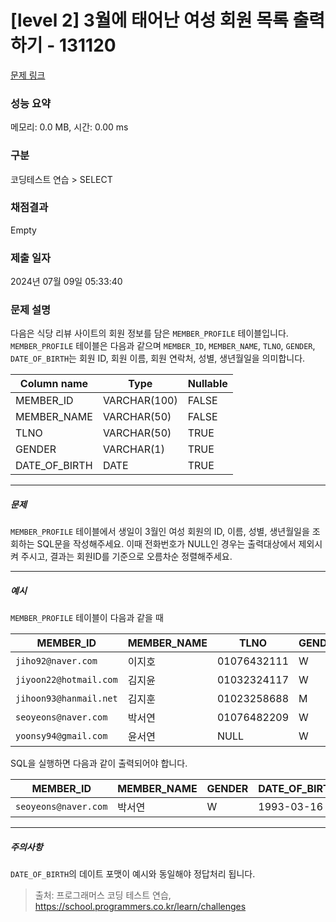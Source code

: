 # [level 2] 3월에 태어난 여성 회원 목록 출력하기 - 131120 

[문제 링크](https://school.programmers.co.kr/learn/courses/30/lessons/131120?language=oracle) 

### 성능 요약

메모리: 0.0 MB, 시간: 0.00 ms

### 구분

코딩테스트 연습 > SELECT

### 채점결과

Empty

### 제출 일자

2024년 07월 09일 05:33:40

### 문제 설명

<p style="user-select: auto !important;">다음은 식당 리뷰 사이트의 회원 정보를 담은 <code style="user-select: auto !important;">MEMBER_PROFILE</code> 테이블입니다. <code style="user-select: auto !important;">MEMBER_PROFILE</code> 테이블은 다음과 같으며 <code style="user-select: auto !important;">MEMBER_ID</code>, <code style="user-select: auto !important;">MEMBER_NAME</code>, <code style="user-select: auto !important;">TLNO</code>, <code style="user-select: auto !important;">GENDER</code>, <code style="user-select: auto !important;">DATE_OF_BIRTH</code>는 회원 ID, 회원 이름, 회원 연락처, 성별, 생년월일을 의미합니다.</p>
<table class="table" style="user-select: auto !important;">
        <thead style="user-select: auto !important;"><tr style="user-select: auto !important;">
<th style="user-select: auto !important;">Column name</th>
<th style="user-select: auto !important;">Type</th>
<th style="user-select: auto !important;">Nullable</th>
</tr>
</thead>
        <tbody style="user-select: auto !important;"><tr style="user-select: auto !important;">
<td style="user-select: auto !important;">MEMBER_ID</td>
<td style="user-select: auto !important;">VARCHAR(100)</td>
<td style="user-select: auto !important;">FALSE</td>
</tr>
<tr style="user-select: auto !important;">
<td style="user-select: auto !important;">MEMBER_NAME</td>
<td style="user-select: auto !important;">VARCHAR(50)</td>
<td style="user-select: auto !important;">FALSE</td>
</tr>
<tr style="user-select: auto !important;">
<td style="user-select: auto !important;">TLNO</td>
<td style="user-select: auto !important;">VARCHAR(50)</td>
<td style="user-select: auto !important;">TRUE</td>
</tr>
<tr style="user-select: auto !important;">
<td style="user-select: auto !important;">GENDER</td>
<td style="user-select: auto !important;">VARCHAR(1)</td>
<td style="user-select: auto !important;">TRUE</td>
</tr>
<tr style="user-select: auto !important;">
<td style="user-select: auto !important;">DATE_OF_BIRTH</td>
<td style="user-select: auto !important;">DATE</td>
<td style="user-select: auto !important;">TRUE</td>
</tr>
</tbody>
      </table>
<hr style="user-select: auto !important;">

<h5 style="user-select: auto !important;">문제</h5>

<p style="user-select: auto !important;"><code style="user-select: auto !important;">MEMBER_PROFILE</code> 테이블에서 생일이 3월인 여성 회원의 ID, 이름, 성별, 생년월일을 조회하는 SQL문을 작성해주세요. 이때 전화번호가 NULL인 경우는 출력대상에서 제외시켜 주시고, 결과는 회원ID를 기준으로 오름차순 정렬해주세요. </p>

<hr style="user-select: auto !important;">

<h5 style="user-select: auto !important;">예시</h5>

<p style="user-select: auto !important;"><code style="user-select: auto !important;">MEMBER_PROFILE</code> 테이블이 다음과 같을 때</p>
<table class="table" style="user-select: auto !important;">
        <thead style="user-select: auto !important;"><tr style="user-select: auto !important;">
<th style="user-select: auto !important;">MEMBER_ID</th>
<th style="user-select: auto !important;">MEMBER_NAME</th>
<th style="user-select: auto !important;">TLNO</th>
<th style="user-select: auto !important;">GENDER</th>
<th style="user-select: auto !important;">DATE_OF_BIRTH</th>
</tr>
</thead>
        <tbody style="user-select: auto !important;"><tr style="user-select: auto !important;">
<td style="user-select: auto !important;"><code style="user-select: auto !important;">jiho92@naver.com</code></td>
<td style="user-select: auto !important;">이지호</td>
<td style="user-select: auto !important;">01076432111</td>
<td style="user-select: auto !important;">W</td>
<td style="user-select: auto !important;">1992-02-12</td>
</tr>
<tr style="user-select: auto !important;">
<td style="user-select: auto !important;"><code style="user-select: auto !important;">jiyoon22@hotmail.com</code></td>
<td style="user-select: auto !important;">김지윤</td>
<td style="user-select: auto !important;">01032324117</td>
<td style="user-select: auto !important;">W</td>
<td style="user-select: auto !important;">1992-02-22</td>
</tr>
<tr style="user-select: auto !important;">
<td style="user-select: auto !important;"><code style="user-select: auto !important;">jihoon93@hanmail.net</code></td>
<td style="user-select: auto !important;">김지훈</td>
<td style="user-select: auto !important;">01023258688</td>
<td style="user-select: auto !important;">M</td>
<td style="user-select: auto !important;">1993-02-23</td>
</tr>
<tr style="user-select: auto !important;">
<td style="user-select: auto !important;"><code style="user-select: auto !important;">seoyeons@naver.com</code></td>
<td style="user-select: auto !important;">박서연</td>
<td style="user-select: auto !important;">01076482209</td>
<td style="user-select: auto !important;">W</td>
<td style="user-select: auto !important;">1993-03-16</td>
</tr>
<tr style="user-select: auto !important;">
<td style="user-select: auto !important;"><code style="user-select: auto !important;">yoonsy94@gmail.com</code></td>
<td style="user-select: auto !important;">윤서연</td>
<td style="user-select: auto !important;">NULL</td>
<td style="user-select: auto !important;">W</td>
<td style="user-select: auto !important;">1994-03-19</td>
</tr>
</tbody>
      </table>
<p style="user-select: auto !important;">SQL을 실행하면 다음과 같이 출력되어야 합니다.</p>
<table class="table" style="user-select: auto !important;">
        <thead style="user-select: auto !important;"><tr style="user-select: auto !important;">
<th style="user-select: auto !important;">MEMBER_ID</th>
<th style="user-select: auto !important;">MEMBER_NAME</th>
<th style="user-select: auto !important;">GENDER</th>
<th style="user-select: auto !important;">DATE_OF_BIRTH</th>
</tr>
</thead>
        <tbody style="user-select: auto !important;"><tr style="user-select: auto !important;">
<td style="user-select: auto !important;"><code style="user-select: auto !important;">seoyeons@naver.com</code></td>
<td style="user-select: auto !important;">박서연</td>
<td style="user-select: auto !important;">W</td>
<td style="user-select: auto !important;">1993-03-16</td>
</tr>
</tbody>
      </table>
<hr style="user-select: auto !important;">

<h5 style="user-select: auto !important;">주의사항</h5>

<p style="user-select: auto !important;"><code style="user-select: auto !important;">DATE_OF_BIRTH</code>의 데이트 포맷이 예시와 동일해야 정답처리 됩니다.</p>


> 출처: 프로그래머스 코딩 테스트 연습, https://school.programmers.co.kr/learn/challenges